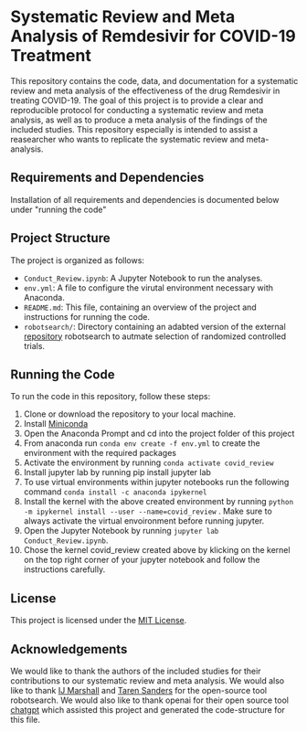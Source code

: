 # Systematic Review and Meta Analysis of Remdesivir for COVID-19 Treatment

This repository contains the code, data, and documentation for a systematic review and meta analysis of the effectiveness of the drug Remdesivir in treating COVID-19. The goal of this project is to provide a clear and reproducible protocol for conducting a systematic review and meta analysis, as well as to produce a meta analysis of the findings of the included studies. This repository especially is intended to assist a reasearcher who wants to replicate the systematic review and meta-analysis.


## Requirements and Dependencies

Installation of all requirements and dependencies is documented below under "running the code"


## Project Structure

The project is organized as follows:

- `Conduct_Review.ipynb`: A Jupyter Notebook to run the analyses.
- `env.yml`: A file to configure the virutal environment necessary with Anaconda.
- `README.md`: This file, containing an overview of the project and instructions for running the code.
- `robotsearch/`: Directory containing an adabted version of the external [repository](https://github.com/tarensanders/robotsearch) robotsearch to autmate selection of randomized controlled trials.


## Running the Code

To run the code in this repository, follow these steps:
1. Clone or download the repository to your local machine.
2. Install [Miniconda](https://docs.conda.io/en/latest/miniconda.html)
3. Open the Anaconda Prompt and cd into the project folder of this project
4. From anaconda run `conda env create -f env.yml` to create the environment with the required packages
5. Activate the environment by running `conda activate covid_review`
6. Install jupyter lab by running pip install jupyter lab
7. To use virtual environments within jupyter notebooks run the following command `conda install -c anaconda ipykernel`
8. Install the kernel with the above created environment by running `python -m ipykernel install --user --name=covid_review` . Make sure to always activate the virtual envoironment before running jupyter.
9. Open the Jupyter Notebook by running `jupyter lab Conduct_Review.ipynb`. 
10. Chose the kernel covid_review created above by klicking on the kernel on the top right corner of your jupyter notebook and follow the instructions carefully.

## License

This project is licensed under the [MIT License](LICENSE).

## Acknowledgements

We would like to thank the authors of the included studies for their contributions to our systematic review and meta analysis. We would also like to thank [IJ Marshall](https://github.com/ijmarshall/robotsearch) and [Taren Sanders](https://github.com/tarensanders/robotsearch) for the open-source tool robotsearch. We would also like to thank openai for their open source tool [chatgpt](https://chat.openai.com/chat) which assisted this project and generated the code-structure for this file.


